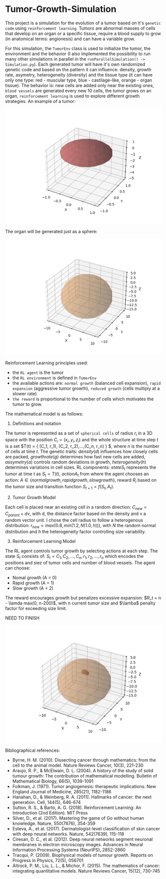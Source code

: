 # Tumor-Growth-Simulation

This project is a simulation for the evolution of a tumor based on it's `genetic code` using `reinforcement learning`. Tumors are abnormal masses of cells that develop on an organ or a specific tissue, require a blood supply to grow (in anatomical terms: angionesis) and can have a variable grow.

For this simulation, the `TumorEnv` class is used to initialize the tumor, the environment and the behavior (I also implemented the possibility to run many other simulations in parallel in the `runParallelSimulation() -> Simulation.py`). Each generated tumor will have it's own randomized genetic code and based on the pattern it can influence: density, growth rate, asymetry, heterogeneity (diversity) and the tissue type (it can have only one type: red - muscular type, blue - castilage-like, orange - organ tissue). The behavior is: new cells are added only near the existing ones, `blood vessels` are generated every new 10 cells, the tumor grows on an organ, `reinforcement learning` is used to explore different growth strategies. An example of a tumor:

![alt text](tumor.png)

The organ will be generated just as a sphere:

![alt text](organ.png)

Reinforcement Learning principles used: 
- the `RL agent` is the tumor
- the `RL environment` is defined in `TumorEnv`
- the available actions are: `normal growth` (balanced cell expansion), `rapid expansion` (aggressive tumor growth), `reduced growth` (cells multiply at a slower rate)
- `the reward` is proportional to the number of cells which motivates the tumor to grow.

The mathematical model is as follows:

1. Definitions and notation

The tumor is represented as a set of `spherical cells` of radius $r_i$ in a 3D space with the position $C_i = (x_i, y_i, z_i)$ and the whole structure at time step $t$ is a set $T(t) = \{ (C_1, r_1), (C_2, r_2),...,(C_n, r_n) \} $, where $n$ is the number of cells at time $t$.
The genetic traits: $density (d)$ influences how closely cells are packed, $growth rate (g)$ determines how fast new cells are added, $assymetry (a)$ controls random deviations in growth, $heterogeneity (h)$ determines variations in cell sizes.
RL components: $state S_t$ represents the tumor at time $t$ as $S_t = T(t)$, $action A_t$ from where the agent chooses an action: $A \in \{normal growth, rapid growth, slow growth \}$, reward $R_i$ based on the tumor size and transition function $S_{t+1} = f(S_t, A_t)$.

2. Tumor Growth Model

Each cell is placed near an existing cell in a random direction: $C_{new} = C_{parent} + d v$, with d, the distance factor based on the density and v a random vector unit. I chose the cell radius to follow a heterogenous distribution: $r_{new} = max(0.8, min(1.2, N(1.0, h)))$, with $N$ the random normal distribution and $h$ the heterogeneity factor controlling size variability.

3. Reinforcement Learning Model

The RL agent controls tumor growth by selecting actions at each step.
The state $S_t$ consists of: $S_t = C_1, C_2,..., C_n, r_1, r_2,..., r_n$ which encodes the positions and siez of tumor cells and number of blood vessels.
The agent can choose:
- Nomal growth (A = 0)
- Rapid growth (A = 1)
- Slow growth (A = 2)

The reward encourages growth but penalizes excessive expansion: $R_t = n - \lamda max(0, n-200)$, with n current tumor size and $\lamba$ penalty factor for exceeding size limit.

NEED TO FINISH

![til](ezgif.com-video-to-gif-converter.gif)

Bibliographical references:
- Byrne, H. M. (2010). Dissecting cancer through mathematics: from the cell to the animal model. Nature Reviews Cancer, 10(3), 221-230
- Araujo, R. P., & McElwain, D. L. (2004). A history of the study of solid tumour growth: The contribution of mathematical modelling. Bulletin of Mathematical Biology, 66(5), 1039-1091
- Folkman, J. (1971). Tumor angiogenesis: therapeutic implications. New England Journal of Medicine, 285(21), 1182-1186
- Hanahan, D., & Weinberg, R. A. (2011). Hallmarks of cancer: the next generation. Cell, 144(5), 646-674
- Sutton, R. S., & Barto, A. G. (2018). Reinforcement Learning: An Introduction (2nd Edition). MIT Press
- Silver, D., et al. (2017). Mastering the game of Go without human knowledge. Nature, 550(7676), 354-359
- Esteva, A., et al. (2017). Dermatologist-level classification of skin cancer with deep neural networks. Nature, 542(7639), 115-118
- Ciresan, D. C., et al. (2012). Deep neural networks segment neuronal membranes in electron microscopy images. Advances in Neural Information Processing Systems (NeurIPS), 2852-2860
- Tracqui, P. (2009). Biophysical models of tumour growth. Reports on Progress in Physics, 72(5), 056701
- Altrock, P. M., Liu, L. L., & Michor, F. (2015). The mathematics of cancer: integrating quantitative models. Nature Reviews Cancer, 15(12), 730-745
